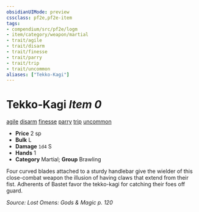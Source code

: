 ```yaml
---
obsidianUIMode: preview
cssclass: pf2e,pf2e-item
tags:
- compendium/src/pf2e/logm
- item/category/weapon/martial
- trait/agile
- trait/disarm
- trait/finesse
- trait/parry
- trait/trip
- trait/uncommon
aliases: ["Tekko-Kagi"]
---
```

# Tekko-Kagi *Item 0*  
[agile](../../../Rules/traits/agile.md)  [disarm](../../../Rules/traits/disarm.md)  [finesse](../../../Rules/traits/finesse.md)  [parry](../../../Rules/traits/parry.md)  [trip](../../../Rules/traits/trip.md)  [uncommon](../../../Rules/traits/uncommon.md)  

- **Price** 2 sp
- **Bulk** L
- **Damage** `1d4` S
- **Hands** 1
- **Category** Martial; **Group** Brawling 

Four curved blades attached to a sturdy handlebar give the wielder of this close-combat weapon the illusion of having claws that extend from their fist. Adherents of Bastet favor the tekko-kagi for catching their foes off guard.

*Source: Lost Omens: Gods & Magic p. 120*